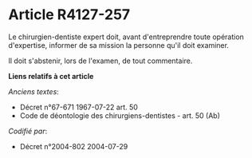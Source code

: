 # Article R4127-257

Le chirurgien-dentiste expert doit, avant d'entreprendre toute opération d'expertise, informer de sa mission la personne
qu'il doit examiner.

Il doit s'abstenir, lors de l'examen, de tout commentaire.

**Liens relatifs à cet article**

_Anciens textes_:

  - Décret n°67-671 1967-07-22 art. 50
  - Code de déontologie des chirurgiens-dentistes - art. 50 (Ab)

_Codifié par_:

  - Décret n°2004-802 2004-07-29
